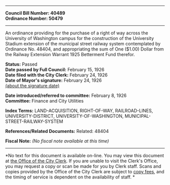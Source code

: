 * * * * *  
  
**Council Bill Number: [](#h0)[](#h2)40489**   
**Ordinance Number: 50479**  
  
* * * * *  
  
An ordinance providing for the purchase of a right of way across the University of Washington campus for the construction of the University Stadium extension of the municipal street railway system contemplated by Ordinance No. 48404, and appropriating the sum of One ($1.00) Dollar from the Railway Extension Warrant 1925 Betterment Fund therefor.  
  
**Status:** Passed   
**Date passed by Full Council:** February 15, 1926   
**Date filed with the City Clerk:** February 24, 1926   
**Date of Mayor's signature:** February 24, 1926   
[(about the signature date)](/~public/approvaldate.htm)   
  
  
**Date introduced/referred to committee:** February 8, 1926   
**Committee:** Finance and City Utilities   
  
**Index Terms:** LAND-ACQUISITION, RIGHT-OF-WAY, RAILROAD-LINES, UNIVERSITY-DISTRICT, UNIVERSITY-OF-WASHINGTON, MUNICIPAL-STREET-RAILWAY-SYSTEM  
  
**References/Related Documents:** Related: 48404  
  
**Fiscal Note:** *(No fiscal note available at this time)*  
  
* * * * *  
  
*No text for this document is available on-line. You may view this document at [the Office of the City Clerk](http://www.seattle.gov/leg/clerk/contactUs.htm). If you are unable to visit the Clerk's Office, you may request a copy or scan be made for you by Clerk staff. Scans and copies provided by the Office of the City Clerk are subject to [copy fees](http://clerk.seattle.gov/~public/clerkfees.htm), and the timing of service is dependent on the availability of staff. *  
  
  

